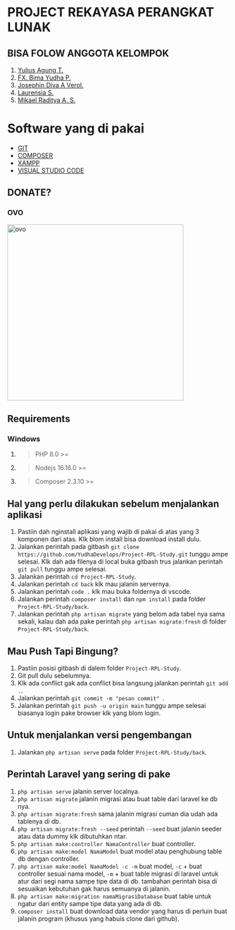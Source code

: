 # PROJECT REKAYASA PERANGKAT LUNAK

## BISA FOLOW ANGGOTA KELOMPOK
1. <a href="https://github.com/yuliusagungt"> Yulius Agung T. </a>
2. <a href="https://github.com/YudhaDevelops">FX. Bima Yudha P.</a>
3. <a href="https://github.com/jjoseph48">Josephin Diva A Verol.</a>
4. <a href="https://github.com/LaurensiaSim">Laurensia S.</a>
5. <a href="https://github.com/MikaelSasmita">Mikael Raditya A. S.</a>

# Software yang di pakai
- <a href="https://git-scm.com/downloads">GIT</a>
- <a href="https://getcomposer.org/download/">COMPOSER</a>
- <a href="https://www.apachefriends.org/download.html">XAMPP</a>
- <a href="https://code.visualstudio.com/Download">VISUAL STUDIO CODE</a>

## DONATE?
### OVO
<img src="https://i.ibb.co/ZSrhPMh/ovo.jpg" alt="ovo" border="0" width="400">

## Requirements
### Windows

1. > PHP 8.0 >=
2. > Nodejs 16.16.0 >=
3. > Composer 2.3.10 >=

## Hal yang perlu dilakukan sebelum menjalankan aplikasi

1. Pastiin dah nginstall aplikasi yang wajib di pakai di atas yang 3 komponen dari atas. Klk blom install bisa download install dulu.
2. Jalankan perintah pada gitbash `git clone https://github.com/YudhaDevelops/Project-RPL-Study.git` tunggu ampe selesai. Klk dah ada filenya di local buka gitbash trus jalankan perintah `git pull` tunggu ampe selesai.
3. Jalankan perintah `cd Project-RPL-Study`.
4. Jalankan perintah `cd back` klk mau jalanin servernya.
5. Jalankan perintah `code .` klk mau buka foldernya di vscode.
6. Jalankan perintah `composer install` dan `npm install` pada folder `Project-RPL-Study/back`.
7. Jalankan perintah `php artisan migrate` yang belom ada tabel nya sama sekali, kalau dah ada pake perintah `php artisan migrate:fresh` di folder `Project-RPL-Study/back`.

## Mau Push Tapi Bingung?

1. Pastiin posisi gitbash di dalem folder `Project-RPL-Study`.
2. Git pull dulu sebelumnya.
3. Klk ada conflict gak ada conflict bisa langsung jalankan perintah `git add .`.
4. Jalankan perintah `git commit -m "pesan commit" `.
5. Jalankan perintah `git push -u origin main` tunggu ampe selesai biasanya login pake browser klk yang blom login.

## Untuk menjalankan versi pengembangan
1. Jalankan `php artisan serve` pada folder `Project-RPL-Study/back`.

## Perintah Laravel yang sering di pake
1. `php artisan serve` jalanin server localnya.
2. `php artisan migrate` jalanin migrasi atau buat table dari laravel ke db nya.
3. `php artisan migrate:fresh` sama jalanin migrasi cuman dia udah ada tablenya di db.
4. `php artisan migrate:fresh --seed` perintah `--seed` buat jalanin seeder atau data dummy klk dibutuhkan ntar.
5. `php artisan make:controller NamaController` buat controller.
6. `php artisan make:model NamaModel` buat model atau penghubung table db dengan controller.
7. `php artisan make:model NamaModel -c -m` buat model, `-c` + buat controller sesuai nama model, `-m` + buat table migrasi di laravel untuk atur dari segi nama sampe tipe data di db. tambahan perintah bisa di sesuaikan kebutuhan gak harus semuanya di jalanin.
8. `php artisan make:migration namaMigrasiDatabase` buat table untuk ngatur dari entity sampe tipe data yang ada di db.
8. `composer install` buat download data vendor yang harus di perluin buat jalanin program (khusus yang habuis clone dari github).
